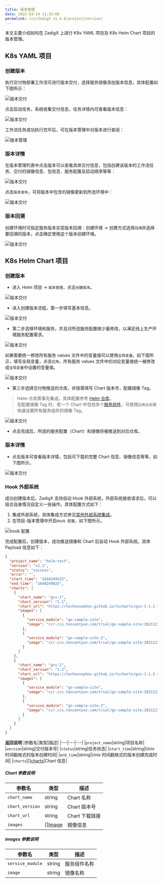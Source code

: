 ```yaml
---
title: 版本管理
date: 2022-03-14 11:33:08
permalink: /cn/ZadigX v1.4.0/project/version/
---
```




本文主要介绍如何在 ZadigX 上进行 K8s YAML 项目及 K8s Helm Chart 项目的版本管理。

## K8s YAML 项目
### 创建版本

执行交付物部署工作流可进行版本交付，选择服务镜像添加版本信息，具体配置如下图所示：

![版本交付](./_images/version_createDelivery02.png '版本交付')

点击启动任务，系统收集交付信息，任务详情内可查看版本信息：

![版本交付](./_images/version_createDelivery03.png '版本交付')

工作流任务成功执行完毕后，可在版本管理中对版本进行查阅：

![版本管理](./_images/version_list_k8s.png)

### 版本详情

在版本管理列表中点击版本可以查看具体交付信息，包括创建该版本的工作流任务、交付的镜像信息、包信息、服务配置及启动顺序等等：

![版本交付](./_images/k8s_version_detail.png '版本交付')

点击`版本发布`，可将版本中包含的镜像更新到所选环境中：

![版本交付](./_images/version_createDelivery_06.png '版本交付')

### 版本回溯

创建环境时可指定服务版本实现版本回溯：创建环境 -> 创建方式选择`回溯`并选择要回溯的版本，点击确定使用这个版本创建环境。

![版本交付](./_images/version_select.png '版本交付')

## K8s Helm Chart 项目

### 创建版本

- 进入 Helm 项目  -> `版本管理`，点击`创建版本`。

![版本交付](./_images/version_delivery_helm_1.png)

- 进入创建版本流程，第一步填写基本信息。

![版本交付](./_images/version_delivery_helm_2.png)

- 第二步选择环境和服务，并且对所选服务配置做少量修改，以满足线上生产环境服务配置需求。

![版本交付](./_images/version_delivery_helm_3.png)

如果需要统一修改所有服务 values 文件中的变量值可以使用`全局变量`。如下图所示，填写全局变量，点击`应用`，所有服务 values 文件中的对应变量值统一被修改成`全局变量`中设置的变量值。

![版本交付](./_images/version_delivery_helm_3_1.png)

- 第三步选择交付物推送的仓库，并按需填写 Chart 版本号，配置镜像 Tag。
> Helm 仓库需事先集成，具体配置参考 [Helm 仓库](/ZadigX%20v1.4.0/settings/helm/)。<br>在配置镜像 Tag 时，若一个 Chart 中包括多个[服务组件](/ZadigX%20v1.4.0/quick-start/concepts/#服务组件)，可使用`应用全部`来快速设置所有服务组件的镜像 Tag。

![版本交付](./_images/version_delivery_helm_4.png)

- 点击完成后，所选的服务配置（Chart）和镜像将被推送到对应仓库。

### 版本详情

- 点击版本可查看版本详情，包括可下载的完整 Chart 信息、镜像信息等等，如下图所示。

![版本交付](./_images/version_delivery_helm_5.png)

### Hook 外部系统

成功创建版本后，ZadigX 支持自动 Hook 外部系统，外部系统接收请求后，可以结合自身情况自定义一些操作。具体配置方式如下：

1. 集成外部系统，具体集成方式参见[其他外部系统集成](/ZadigX%20v1.4.0/settings/others/)。
2. 在项目-版本管理中开启`Hook 配置`，如下图所示。

![hook 配置](./_images/hook_config.png)

完成配置后，创建版本，成功推送镜像和 Chart 后自动 Hook 外部系统。具体 Payload 信息如下：

```json
{
  "project_name": "helm-test",
  "version": "v1.1",
  "status": "success",
  "error": "",
  "start_time": "1640249525",
  "end_time": "1640249825",
  "charts": [
    {
      "chart_name": "gss-1",
      "chart_version": "1.1",
      "chart_url": "https://technosophos.github.io/tscharts/gss-1-1.1.tgz",
      "images": [
        {
          "service_module": "go-sample-site",
          "image": "ccr.ccs.tencentyun.com/trial/go-sample-site:20211215150832-27-main"
        },
        {
          "service_module": "go-sample-site-2",
          "image": "ccr.ccs.tencentyun.com/trial/go-sample-site:20211215150832-27-main"
        }
      ]
    },
    {
      "chart_name": "gss-2",
      "chart_version": "1.2",
      "chart_url": "https://technosophos.github.io/tscharts/gss-1-1.2.tgz",
      "images": [
        {
          "service_module": "go-sample-site",
          "image": "ccr.ccs.tencentyun.com/trial/go-sample-site:20211215150832-27-main"
        },
        {
          "service_module": "go-sample-site-2",
          "image": "ccr.ccs.tencentyun.com/trial/go-sample-site:20211215150832-27-main"
        }
      ]
    }
  ]
}
```

**返回说明**
|参数名|类型|描述|
|---|---|---|
|`project_name`|string|项目名称|
|`version`|string|交付版本号|
|`status`|string|任务状态|
|`start_time`|string|Unix 时间戳格式的版本创建时间|
|`end_time`|string|Unix 时间戳格式的版本创建完成时间|
|`charts`|[][charts](#charts)|Chart 信息|

<h5 id="charts">Chart 参数说明</h5>

|参数名|类型|描述|
|---|---|---|
|`chart_name`|string|Chart 名称|
|`chart_version`|string|Chart 版本号|
|`chart_url`|string|Chart 下载链接|
|`images`|[][Image](#image)|镜像信息|

<h5 id="image">images 参数说明</h5>

|参数名|类型|描述|
|---|---|---|
|`service_module`|string|服务组件名称|
|`image`|string|镜像名称|
